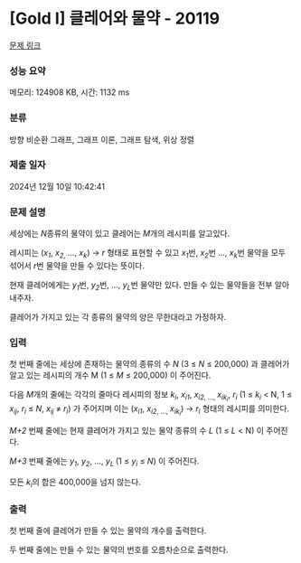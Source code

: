 # [Gold I] 클레어와 물약 - 20119 

[문제 링크](https://www.acmicpc.net/problem/20119) 

### 성능 요약

메모리: 124908 KB, 시간: 1132 ms

### 분류

방향 비순환 그래프, 그래프 이론, 그래프 탐색, 위상 정렬

### 제출 일자

2024년 12월 10일 10:42:41

### 문제 설명

<p>세상에는 <em>N</em>종류의 물약이 있고 클레어는 <em>M</em>개의 레시피를 알고있다.</p>

<p>레시피는 (<em>x<sub>1</sub></em>, <em>x</em><sub><em>2</em>,</sub> ..., <em>x<sub>k</sub></em>) → <em>r</em> 형태로 표현할 수 있고 <em>x<sub>1</sub></em>번, <em>x<sub>2</sub></em>번 ..., <em>x<sub>k</sub></em>번 물약을 모두 섞어서 <em>r</em>번 물약을 만들 수 있다는 뜻이다.</p>

<p>현재 클레어에게는 <em>y<sub>1</sub></em>번, <em>y<sub>2</sub></em>번, ..., <em>y<sub>L</sub></em>번 물약만 있다. 만들 수 있는 물약들을 전부 알아내주자.</p>

<p>클레어가 가지고 있는 각 종류의 물약의 양은 무한대라고 가정하자.</p>

### 입력 

 <p>첫 번째 줄에는 세상에 존재하는 물약의 종류의 수 <em>N</em> (3 ≤ <em>N</em> ≤ 200,000) 과 클레어가 알고 있는 레시피의 개수 M (1 ≤ <em>M</em> ≤ 200,000) 이 주어진다.</p>

<p>다음 <em>M</em>개의 줄에는 각각의 줄마다 레시피의 정보 <em>k<sub>i</sub></em>, <em>x<sub>i1</sub></em>, <em>x</em><sub><em>i2</em>, ..., </sub><em>x<sub>ik<sub>i</sub></sub></em>, <em>r<sub>i</sub></em> (1 ≤ <em>k<sub>i</sub></em> < N, 1 ≤ <em>x<sub>ij</sub></em>, <em>r<sub>i</sub></em> ≤ <em>N</em>, <em>x<sub>ij</sub></em> ≠ <em>r<sub>i</sub></em>) 가 주어지며 이는 (<em>x<sub>i1</sub></em>, <em>x</em><sub><em>i2</em>, ..., </sub><em>x<sub>ik<sub>i</sub></sub></em>) → <em>r<sub>i</sub></em> 형태의 레시피를 의미한다.</p>

<p><em>M+2</em> 번째 줄에는 현재 클레어가 가지고 있는 물약 종류의 수 <em>L</em> (1 ≤ <em>L</em> < N) 이 주어진다.</p>

<p><em>M+3</em> 번째 줄에는 <em>y<sub>1</sub></em>, <em>y<sub>2</sub></em>, ..., <em>y<sub>L </sub></em>(1 ≤ <em>y<sub>i</sub></em> ≤ <em>N</em>) 이 주어진다.</p>

<p>모든 <em>k<sub>i</sub></em>의 합은 400,000을 넘지 않는다.</p>

### 출력 

 <p>첫 번째 줄에 클레어가 만들 수 있는 물약의 개수를 출력한다.</p>

<p>두 번째 줄에는 만들 수 있는 물약의 번호를 오름차순으로 출력한다.</p>

